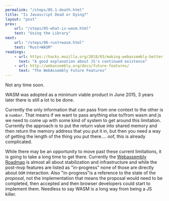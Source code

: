 ```yaml
---
permalink: "/steps/05.1-death.html"
title: "Is Javascript Dead or Dying?"
layout: "post"
prev: 
    url: "/steps/05-what-is-wasm.html"
    text: "Using the Library"
next: 
    url: "/steps/06-rust+wasm.html"
    text: "Rust+WASM"
readings:
    - url: https://hacks.mozilla.org/2018/03/making-webassembly-better-for-rust-for-all-languages/
      text: "A good explanation about JS's continued existence"
    - url: http://webassembly.org/docs/future-features/
      text: "The WebAssembly Future Features"
---
```

Not any time soon.

<div class="explain">

<p>WASM was adopted as a minimum viable product in June 2015, 3 years later there is still a lot to be done. </p>

<p>Currently the only information that can pass from one context to the other is a <code>number</code>. That means if we want to pass anything else to/from wasm and js we need to come up with some kind of system to get around this limitation. Currently the approach is to put the return value into shared memory and then return the memory address that you put it in, but then you need a way of getting the length of the thing you put there.... oof, this is already complicated.
</p>

<p>While there may be an opportunity to move past these current limitations, it is going to take a long time to get there. Currently the <a href="http://webassembly.org/roadmap/">Webassembly Roadmap</a> is almost all about stabilization and infrastructure and while the post-mvp features are listed as "in-progress" none of those are directly about <code>DOM</code> interaction. Also "in-progress"is a reference to the state of the <span style="font-style:oblique;">proposal</span>, not the implementation that means the proposal would need to be completed, then accepted and then browser developers could start to implement them. Needless to say WASM is a long way from being a JS killer.</p>
</div>